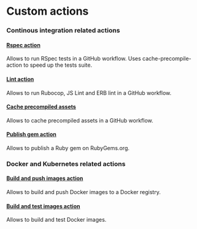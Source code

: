 # Custom actions

### Continous integration related actions
#### [Rspec action](https://github.com/OpenSourcePolitics/rspec-action)
Allows to run RSpec tests in a GitHub workflow.
Uses cache-precompile-action to speed up the tests suite.

#### [Lint action](https://github.com/OpenSourcePolitics/lint-action)
Allows to run Rubocop, JS Lint and ERB lint in a GitHub workflow.

#### [Cache precompiled assets](https://github.com/OpenSourcePolitics/cache-precompile-action)
Allows to cache precompiled assets in a GitHub workflow.

#### [Publish gem action](https://github.com/OpenSourcePolitics/publish-gem-action)
Allows to publish a Ruby gem on RubyGems.org.


### Docker and Kubernetes related actions
#### [Build and push images action](https://github.com/OpenSourcePolitics/build-and-push-images-action)
Allows to build and push Docker images to a Docker registry.

#### [Build and test images action](https://github.com/OpenSourcePolitics/build-and-test-images-action)
Allows to build and test Docker images.

